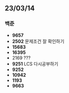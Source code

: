 ## 23/03/14

### 백준

- **9657**
- **2502** 문제조건 잘 확인하기
- **15683** 
- **16395**
- 2169 ???
- **9251** LCS 다시공부하기
- **9252**
- **10942**
- **1193**
- **9663**
